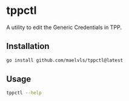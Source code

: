 # tppctl

A utility to edit the Generic Credentials in TPP.

## Installation

```bash
go install github.com/maelvls/tppctl@latest
```

## Usage

```bash
tppctl --help
```
